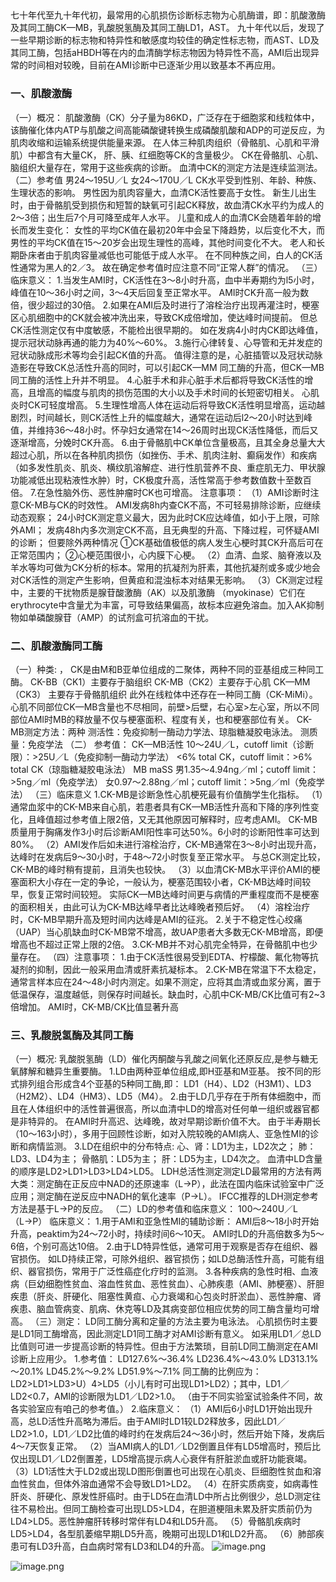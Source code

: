 ## 


七十年代至九十年代初，最常用的心肌损伤诊断标志物为心肌酶谱，即：肌酸激酶及其同工酶CK—MB，乳酸脱氢酶及其同工酶LD1，AST。
九十年代以后，发现了一些早期诊断的标志物和特异性和敏感度均较佳的确定性标志物，而AST、LD及其同工酶，包括aHBDH等在内的血清酶学标志物因为特异性不高，AMI后出现异常的时间相对较晚，目前在AMI诊断中已逐渐少用以致基本不再应用。

### 一、肌酸激酶
（一）概况：
肌酸激酶（CK）分子量为86KD，广泛存在于细胞浆和线粒体中，
该酶催化体内ATP与肌酸之间高能磷酸键转换生成磷酸肌酸和ADP的可逆反应，为肌肉收缩和运输系统提供能量来源。
在人体三种肌肉组织（骨骼肌、心肌和平滑肌）中都含有大量CK，
肝、胰、红细胞等CK的含量极少。
CK在骨骼肌、心肌、脑组织大量存在，常用于这些疾病的诊断。
血清中CK的测定方法是连续监测法。
（二）参考值
男24～195U／L
女24～170U／L
CK水平受到性别、年龄、种族、生理状态的影响。
男性因为肌肉容量大，血清CK活性要高于女性。
新生儿出生时，由于骨骼肌受到损伤和短暂的缺氧可引起CK释放，故血清CK水平约为成人的2～3倍；出生后7个月可降至成年人水平。
儿童和成人的血清CK会随着年龄的增长而发生变化：
女性的平均CK值在最初20年中会呈下降趋势，以后变化不大，而男性的平均CK值在15～20岁会出现生理性的高峰，其他时间变化不大。
老人和长期卧床者由于肌肉容量减低也可能低于成人水平。
在不同种族之间，白人的CK活性通常为黑人的2／3。
故在确定参考值时应注意不同“正常人群”的情况。
（三）临床意义：
1.当发生AMI时，CK活性在3～8小时升高，血中半寿期约为l5小时，峰值在10～36小时之间，3～4天后回复至正常水平。
AMI时CK升高一般为数倍，很少超过的30倍。
2.如果在AMI后及时进行了溶栓治疗出现再灌注时，梗塞区心肌细胞中的CK就会被冲洗出来，导致CK成倍增加，使达峰时间提前。
但总CK活性测定仅有中度敏感，不能检出很早期的。
如在发病4小时内CK即达峰值，提示冠状动脉再通的能力为40%～60%。
3.施行心律转复、心导管和无并发症的冠状动脉成形术等均会引起CK值的升高。
值得注意的是，心脏插管以及冠状动脉造影在导致CK总活性升高的同时，可以引起CK—MM 同工酶的升高，但CK—MB同工酶的活性上升并不明显。
4.心脏手术和非心脏手术后都将导致CK活性的增高，且增高的幅度与肌肉的损伤范围的大小以及手术时间的长短密切相关。
心肌炎时CK可轻度增高。
5.生理性增高人体在运动后将导致CK活性明显增高，运动越剧烈，时间越长，则CK活性上升的幅度越大，通常在运动后l2～20小时达到峰值，并维持36～48小时。怀孕妇女通常在14～26周时出现CK活性降低，而后又逐渐增高，分娩时CK升高。
6.由于骨骼肌中CK单位含量极高，且其全身总量大大超过心肌，所以在各种肌肉损伤（如挫伤、手术、肌肉注射、癫痫发作）和疾病（如多发性肌炎、肌炎、横纹肌溶解症、进行性肌营养不良、重症肌无力、甲状腺功能减低出现粘液性水肿）时，CK极度升高，活性常高于参考数值数十至数百倍。
7.在急性脑外伤、恶性肿瘤时CK也可增高。
注意事项：
（1）AMI诊断时注意CK-MB与CK的时效性。
AMI发病8h内查CK不高，不可轻易排除诊断，应继续动态观察；
24小时CK测定意义最大，因为此时CK应达峰值，如小于上限，可除外AMI；
发病48h内多次测定CK不高，且无典型的升高、下降过程，可怀疑AMI的诊断；
但要除外两种情况
①CK基础值极低的病人发生心梗时其CK升高后可在正常范围内；
②心梗范围很小，心内膜下心梗。
（2）血清、血浆、脑脊液以及羊水等均可做为CK分析的标本。常用的抗凝剂为肝素，其他抗凝剂或多或少地会对CK活性的测定产生影响，但黄疸和混浊标本对结果无影响。
（3）CK测定过程中，主要的干扰物质是腺苷酸激酶（AK）以及肌激酶 （myokinase）它们在erythrocyte中含量尤为丰富，可导致结果偏高，故标本应避免溶血。加入AK抑制物如单磷酸腺苷（AMP）的试剂盒可抗溶血的干扰。

### 二、肌酸激酶同工酶
（一）种类: ，
CK是由M和B亚单位组成的二聚体，两种不同的亚基组成三种同工酶。
CK-BB（CK1）主要存于脑组织
CK-MB（CK2）主要存于心肌
CK—MM（CK3） 主要存于骨骼肌组织
此外在线粒体中还存在一种同工酶（CK-MiMi）。
心肌不同部位CK—MB含量也不尽相同，前壁>后壁，右心室>左心室，所以不同部位AMI时MB的释放量不仅与梗塞面积、程度有关，也和梗塞部位有关。
CK-MB测定方法：两种
测活性：免疫抑制一酶动力学法、琼脂糖凝胶电泳法。
测质量：免疫学法
（二） 参考值：
CK—MB活性
10～24U／L，cutoff limit（诊断限）：>25U／L（免疫抑制一酶动力学法）
<6% total CK，cutoff limit：>6% total CK（琼脂糖凝胶电泳法）
MB maSS
男1.35～4.94ng／ml；cutoff limit：>5ng／ml（免疫学法）
女0.97～2.88ng／ml；cutoff limit：>5ng／ml（免疫学法）
（三）临床意义
1.CK-MB是诊断急性心肌梗死最有价值酶学生化指标。
（1）通常血浆中的CK-MB来自心肌，若患者具有CK—MB活性升高和下降的序列性变化，且峰值超过参考值上限2倍，又无其他原因可解释时，应考虑AMI。
CK-MB质量用于胸痛发作3小时后诊断AMI阳性率可达50%。6小时的诊断阳性率可达到80%。
（2）AMI发作后如未进行溶栓治疗，CK-MB通常在3～8小时出现升高，达峰时在发病后9～30小时，于48～72小时恢复至正常水平。
与总CK测定比较，CK-MB的峰时稍有提前，且消失也较快。
（3）以血清CK-MB水平评价AMI的梗塞面积大小存在一定的争论，一般认为，梗塞范围较小者，CK-MB达峰时间较早，恢复正常时间较短。
实际CK—MB达峰时间更与病情的严重程度而不是梗塞的面积相关，由此可认为CK-MB达峰早者比达峰晚者预后好。
（4）溶栓治疗时，CK-MB早期升高及短时间内达峰是AMI的征兆。
2.关于不稳定性心绞痛（UAP）当心肌缺血时CK-MB常不增高，故UAP患者大多数无CK-MB增高，即便增高也不超过正常上限的2倍。
3.CK-MB并不对心肌完全特异，在骨骼肌中也少量存在。
（四）注意事项：
1.由于CK活性很易受到EDTA、柠檬酸、氟化物等抗凝剂的抑制，因此一般采用血清或肝素抗凝标本。
2.CK-MB在常温下不太稳定，通常言样本应在24～48小时内测定。如果不测定，应将其血清或血浆分离，置于低温保存，温度越低，则保存时间越长。缺血时，心肌中CK-MB/CK比值可有2~3倍增加。
AMI时，CK-MB/CK比值显著升高

### 三、乳酸脱氢酶及其同工酶
（一）概况:
乳酸脱氢酶（LD）催化丙酮酸与乳酸之间氧化还原反应,是参与糖无氧酵解和糖异生重要酶。
1.LD由两种亚单位组成,即H亚基和M亚基。
按不同的形式排列组合形成含4个亚基的5种同工酶,即：
LD1（H4）、LD2（H3M1）、LD3（H2M2）、LD4（HM3）、LD5（M4）。
2.由于LD几乎存在于所有体细胞中，而且在人体组织中的活性普遍很高，所以血清中LD的增高对任何单一组织或器官都是非特异的。
在AMI时升高迟、达峰晚，故对早期诊断价值不大。
由于半寿期长（10～163小时），多用于回顾性诊断，如对入院较晚的AMI病人、亚急性MI的诊断和病情监测。
3.LD在组织中的分布特点:
心、肾：LD1为主，LD2次之；
肺：LD3、LD4为主；
骨骼肌：LD5为主；
肝：LD5为主，LD4次之。
血清中LD含量的顺序是LD2>LD1>LD3>LD4>LD5。
LDH总活性测定测定LD最常用的方法有两大类：测定酶在正反应中NAD的还原速率（L→P），此法在国内临床试验室中广泛应用；测定酶在逆反应中NADH的氧化速率（P→L）。
IFCC推荐的LDH测定参考方法是基于L→P的反应。
（二）LD的参考值和临床意义：
100～240U／L（L→P）
临床意义：
1.用于AMI和亚急性MI的辅助诊断：
AMI后8～18小时开始升高，peaktim为24～72小时，持续时间6～10天。
AMI时LD的升高倍数多为5～6倍，个别可高达10倍。
2.由于LD特异性低，通常可用于观察是否存在组织、器官损伤。
如LD持续正常，可除外组织、器官损伤；如LD总酶活性升高，可能有组织、器官损伤，常用于广泛性癌症化疗时的监测。
3.各种疾病的急性时相、血液病（巨幼细胞性贫血、溶血性贫血、恶性贫血）、心肺疾患（AMI、肺梗塞）、肝胆疾患（肝炎、肝硬化、阻塞性黄疸、心力衰竭和心包炎时肝淤血）、恶性肿瘤、肾疾患、脑血管病变、肌病、休克等LD及其病变部位相应优势的同工酶含量均可增高。
（三）测定：
LD同工酶分离和定量的方法主要为电泳法。
心肌损伤时主要是LD1同工酶增高，因此测定LD1同工酶才对AMI诊断有意义。
如采用LD1／总LD比值则可进一步提高诊断的特异性。但由于方法繁琐，目前LD同工酶测定在AMI诊断上应用少。
1.参考值：
LD127.6%～36.4%
LD236.4%～43.0%
LD313.1%～20.1%
LD45.2%～9.2%
LD51.9%～7.1%
同工酶的比例应为：LD2>LD1>LD3>U）4>LD5（小儿有时可出现LD1>LD2）；其中，LD1／LD2<0.7，AMI的诊断限为LD1／LD2>1.0。
（由于不同实验室试验条件不同，故各实验室应有咱己的参考值。）
2.临床意义：
（1）AMI后6小时LD1开始出现升高，总LD活性升高略为滞后。由于AMI时LD1较LD2释放多，因此LD1／LD2>1.0，LD1／LD2比值的峰时约在发病后24～36小时，然后开始下降，发病后4～7天恢复正常。
（2）当AMI病人的LD1／LD2倒置且伴有LD5增高时，预后比仅出现LD1／LD2倒置差，LD5增高提示病人心衰伴有肝脏淤血或肝功能衰竭。
（3）LD1活性大于LD2或出现LD图形倒置也可出现在心肌炎、巨细胞性贫血和溶血性贫血，但体外溶血通常不会导致LD1>LD2。
（4）在肝实质病变，如病毒性肝炎、肝硬化、原发性肝癌时。由于LD5在血清LD中所占比例很少，总LD测定往往不易检出。但同工酶检查可出现LD5>LD4，在胆道梗阻未累及肝实质前仍为LD4>LD5。恶性肿瘤肝转移时常伴有LD4和LD5升高。
（5）骨骼肌疾病时LD5>LD4，各型肌萎缩早期LD5升高，晚期可出现LD1和LD2升高。
（6）肺部疾患可有LD3升高，白血病时常有LD3和LD4的升高。
![image.png](https://cdn.nlark.com/yuque/0/2022/png/33570603/1666481726642-aabc5928-62b2-4305-b6a5-f9da45265095.png#clientId=u35712882-047f-4&crop=0&crop=0&crop=1&crop=1&from=paste&id=u7d840b72&margin=%5Bobject%20Object%5D&name=image.png&originHeight=229&originWidth=334&originalType=url&ratio=1&rotation=0&showTitle=false&size=19176&status=done&style=none&taskId=u7e211782-e336-479f-b06c-5880053638b&title=)

![image.png](https://cdn.nlark.com/yuque/0/2022/png/33570603/1666481726634-70c7bc41-b9d3-4393-8642-4e1c9a1e135c.png#clientId=u35712882-047f-4&crop=0&crop=0&crop=1&crop=1&from=paste&id=u79827550&margin=%5Bobject%20Object%5D&name=image.png&originHeight=279&originWidth=470&originalType=url&ratio=1&rotation=0&showTitle=false&size=12108&status=done&style=none&taskId=ub0bf3bb6-4d68-4e34-8767-e791e8d3257&title=)
